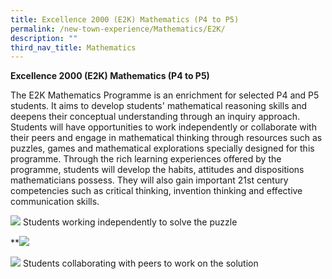 ```yaml
---
title: Excellence 2000 (E2K) Mathematics (P4 to P5)
permalink: /new-town-experience/Mathematics/E2K/
description: ""
third_nav_title: Mathematics
---
```

**Excellence 2000 (E2K) Mathematics (P4 to P5)**

The E2K Mathematics Programme is an enrichment for selected P4 and P5 students. It aims to develop students' mathematical reasoning skills and deepens their conceptual understanding through an inquiry approach. Students will have opportunities to work independently or collaborate with their peers and engage in mathematical thinking through resources such as puzzles, games and mathematical explorations specially designed for this programme. Through the rich learning experiences offered by the programme, students will develop the habits, attitudes and dispositions mathematicians possess. They will also gain important 21st century competencies such as critical thinking, invention thinking and effective communication skills.

**![](https://lh5.googleusercontent.com/g6g6Pa5NtIjBWhrOV5Mx9Enlsu-cUrcgdSFkgLX4VnD50fvbIP6e_4itbRwdCG3yi8EyIuTmJ8_IfABOBpyn6d4FywnNctZ7H95Ve7m2BNfbfjL0ulvRFzVlj-946xcDO7rQG7X_Oo4Cz8IMa-WyDRCgzhrVZOkeAGM2Z-P_quai5OTo9GjUXT2-BqDlkQ)**
Students working independently to solve the puzzle

**![](https://lh4.googleusercontent.com/u9oYt0_nauVgGi0xijDVIetK1JqCePpYHXVksQnWhD7o9hD0ghAVC6_2XC4bUESKRZ91kcBL3w1dOERT8U2SgWQbD-yQRWStx_eQF6sjMLNBw31AcZDRIXbfLEBuNXUtGTnFl3OVB53NnhKILI1h8jwP3yVHseQWBt1tcJWzc8GDsuPLY5SygKNEWS5axA)

![](https://lh5.googleusercontent.com/HSMcy6rOpBjF_n5FOqWS0TcoUK1iQs5xHXmuEEMSIGfRM9__jbJOq9zkV-Du1iBX0Gz196G-6gRUELFk8DUpCrNqnK3D7LbdBxxSyCzyxW2xLKoFJJpmrdSYTViYYq3y_ZfZe6foSbeB14uLdNb5KOs8G3XKbTC8Bs9hrmkKKDb7ClvxKJ2GnECwzjDa6w)
Students collaborating with peers to work on the solution